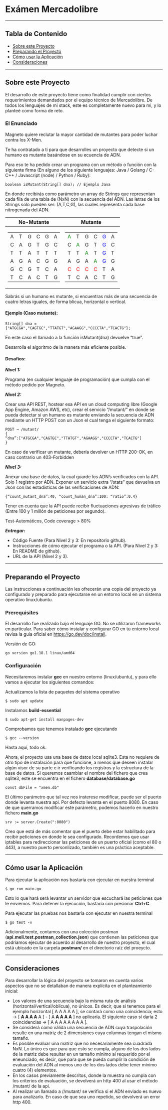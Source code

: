 # Exámen Mercadolibre

---

## Tabla de Contenido

- [Sobre este Proyecto](#about)
- [Preparando el Proyecto](#getting_started)
- [Cómo usar la Aplicación](#usage)
- [Consideraciones](#considerations)

---

## Sobre este Proyecto <a name = "about"></a>

El desarrollo de este proyecto tiene como finalidad cumplir con ciertos requerimientos demandados por el equipo técnico de Mercadolibre. De todos los lenguajes de mi stack, este es completamente nuevo para mi, y lo planteé como forma de reto.

### El Enunciado

Magneto quiere reclutar la mayor cantidad de mutantes para poder luchar contra los X-Men.

Te ha contratado a ti para que desarrolles un proyecto que detecte si un humano es mutante basándose en su  ecuencia de ADN.

Para eso te ha pedido crear un programa con un método o función con la siguiente firma (En alguno de los siguiente lenguajes: Java / Golang / C-C++ / Javascript (node) / Python / Ruby):

```
boolean isMutant(String[] dna); // Ejemplo Java
```

En donde recibirás como parámetro un array de Strings que representan cada fila de una tabla de (NxN) con la secuencia del ADN. Las letras de los Strings solo pueden ser: (A,T,C,G), las cuales representa cada base nitrogenada del ADN.

<table>
    <thead>
        <tr><th>No-Mutante</th><th>Mutante</th></tr>
    </thead>
    <tbody>
        <tr>
            <td>
                <table>
                <tr><td>A</td><td>T</td><td>G</td><td>C</td><td>G</td><td>A</td></tr>
                <tr><td>C</td><td>A</td><td>G</td><td>T</td><td>G</td><td>C</td></tr>
                <tr><td>T</td><td>T</td><td>A</td><td>T</td><td>T</td><td>T</td></tr>
                <tr><td>A</td><td>G</td><td>A</td><td>C</td><td>G</td><td>G</td></tr>
                <tr><td>G</td><td>C</td><td>G</td><td>T</td><td>C</td><td>A</td></tr>
                <tr><td>T</td><td>C</td><td>A</td><td>C</td><td>T</td><td>G</td></tr>
                </table>
            </td>
            <td>
                <table>
                <tr><td style="color: green">A</td><td>T</td><td>G</td><td>C</td><td style="color: blue">G</td><td>A</td></tr>
                <tr><td>C</td><td style="color: green">A</td><td>G</td><td>T</td><td style="color: blue">G</td><td>C</td></tr>
                <tr><td>T</td><td>T</td><td style="color: green">A</td><td>T</td><td style="color: blue">G</td><td>T</td></tr>
                <tr><td>A</td><td>G</td><td>A</td><td style="color: green">A</td><td style="color: blue">G</td><td>G</td></tr>
                <tr><td style="color: red">C</td><td style="color: red">C</td><td style="color: red">C</td><td style="color: red">C</td><td>T</td><td>A</td></tr>
                <tr><td>T</td><td>C</td><td>A</td><td>C</td><td>T</td><td>G</td></tr>
                </table>
            </td>
        </tr>
    </tbody>
</table>

Sabrás si un humano es mutante, si encuentras más de una secuencia de cuatro letras iguales, de forma  blicua, horizontal o vertical.

#### Ejemplo (Caso mutante):

```
String[] dna = {"ATGCGA","CAGTGC","TTATGT","AGAAGG","CCCCTA","TCACTG"};
```

En este caso el llamado a la función isMutant(dna) devuelve “true”.

Desarrolla el algoritmo de la manera más eficiente posible.

#### Desafíos:

***Nivel 1:***

Programa (en cualquier lenguaje de programación) que cumpla con el método pedido por Magneto.

***Nivel 2:***

Crear una API REST, hostear esa API en un cloud computing libre (Google App Engine, Amazon AWS, etc),  crear el servicio “/mutant/” en donde se pueda detectar si un humano es mutante enviando la secuencia de ADN mediante un HTTP POST con un Json el cual tenga el siguiente formato:

```
POST → /mutant/
{
“dna”:["ATGCGA","CAGTGC","TTATGT","AGAAGG","CCCCTA","TCACTG"]
}
```

En caso de verificar un mutante, debería devolver un HTTP 200-OK, en caso contrario un 403-Forbidden

***Nivel 3:***

Anexar una base de datos, la cual guarde los ADN’s verificados con la API. Solo 1 registro por ADN. Exponer un servicio extra “/stats” que devuelva un Json con las estadísticas de las
verificaciones de ADN:

```
{“count_mutant_dna”:40, “count_human_dna”:100: “ratio”:0.4}
```

Tener en cuenta que la API puede recibir fluctuaciones agresivas de tráfico (Entre 100 y 1
millón de peticiones por segundo).

Test-Automáticos, Code coverage > 80%

***Entregar:***

- Código Fuente (Para Nivel 2 y 3: En repositorio github).
- Instrucciones de cómo ejecutar el programa o la API. (Para Nivel 2 y 3: En README de
github).
- URL de la API (Nivel 2 y 3).

---

## Preparando el Proyecto <a name = "getting_started"></a>

Las instrucciones a continuación les ofrecerán una copia del proyecto ya configurado y preparado para ejecutarse en un entorno local en un sistema operativo linux/ubuntu.

### Prerequisites

El desarrollo fue realizado bajo el lenguaje GO. No se utilizaron frameworks en particular. Para saber cómo instalar y configurar GO en tu entorno local revisa la guía oficial en https://go.dev/doc/install.

Versión de GO:

```
go version go1.18.1 linux/amd64
```

### Configuración

Necesitaremos instalar **gcc** en nuestro entorno (linux/ubuntu), y para ello vamos a ejecutar los siguientes comandos:

Actualizamos la lista de paquetes del sistema operativo

```
$ sudo apt update
```

Instalamos **build-essential**

```
$ sudo apt-get install manpages-dev
```

Comprobamos que tenemos instalado **gcc** ejecutando

```
$ gcc --version
```

Hasta aquí, todo ok.

Ahora, el proyecto usa una base de datos local sqlite3. Esta no requiere de otro tipo de instalación para que funcione, a menos que deseen instalar algún visor de su parte e ir verificando los registros y la estructura de la base de datos. Si queremos caambiar el nombre del fichero que crea sqlite3, este se encuentra en el fichero **database/database.go**

```
const dbFile = "xmen.db"
```

El último parámetro que tal vez nos insterese modificar, puede ser el puerto donde levanta nuestra api. Por defecto levanta en el puerto 8080. En caso de que querramos modificar este parámetro, podemos hacerlo en nuestro fichero **main.go**

```
srv := server.Create(":8080")
```

Creo que está de más comentar que el puerto debe estar habilitado para recibir peticiones en donde le sea configurado. Recordemos que usar iptables para redireccionar las peticiones de un puerto oficial (como el 80 o 443), a nuestro puerto personlizado, también es una práctica aceptable.

---

## Cómo usar la Aplicación <a name = "usage"></a>

Para ejecutar la aplicación nos bastaría con ejecutar en nuestra terminal

```
$ go run main.go
```

Esto lo que hará será levantar un servidor que escuchará las peticiones que le enviemos. Para detener la ejecución, bastaría con presionar **Ctrl+C**.

Para ejecutar las pruebas nos bastaría con ejecutar en nuestra terminal

```
$ go test -v
```

Adicionalmente, contamos con una colección postman (**api.meli.test.postman_collection.json**) que contienen las peticiones que podríamos ejecutar de acuerdo al desarrollo de nuestro proyecto, el cual está ubicado en la carpeta **postman/** en el directorio raíz del proeycto.

---

## Consideraciones <a name = "usage"></a>

Para desarrollar la lógica del proyecto se tomaron en cuenta varios aspectos que no se detallaban de manera explícita en el planteamiento inicial:

- Los valores de una secuencia bajo la misma ruta de análisis (horizontal/vertical/oblicua), no únicos. Es decir, que si tenemos para el ejemplo horizontal [ A A A A A ], se contará como una coincidencia; esto -> [ **A A A A** A ] - [ A **A A A A** ] no aplicaría. El siguiente caso sí daría 2 coincidencias -> [ A A A A A A A A ].
- Se considerá como válida una secuencia de ADN cuya traspolación resulte en una matriz de 2 dimensiones cuya columnas tengan el mismo tamaño.
- Es posible evaluar una matriz que no necesariamente sea cuadrada NxN. Lo único es que para que esto se cumpla, alguno de los dos lados de la matriz debe resultar en un tamaño mínimo al requerido por el eneunciado, es decir, que para que se pueda cumplir la condición de evaluación del ADN al menos uno de los dos lados debe tener mínimo cuatro (4) elementos.
- En los casos previamente descritos, donde la muestra no cumpla con los criterios de evaluación, se devolverá un http 400 al usar el método /mutant/ de la api.
- Al realizar un llamado a //mutant/ se verifica si el ADN enviado es nuevo para analizarlo. En caso de que sea uno repetido, se devolverá un error http 400.
